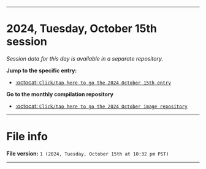 
***

# 2024, Tuesday, October 15th session

_Session data for this day is available in a separate repository._

**Jump to the specific entry:**

- [:octocat: `Click/tap here to go the 2024 October 15th entry`](https://github.com/seanpm2001/SeansLifeArchive_Images_ModernSmurfsVillage_Y2024_V10/tree/SeansLifeArchive_ModernSmurfsVillage_Y2024_V10_Main-dev/2024/10_October/15/)

**Go to the monthly compilation repository**

- [:octocat: `Click/tap here to go the 2024 October image repository`](https://github.com/seanpm2001/SeansLifeArchive_Images_ModernSmurfsVillage_Y2024_V10/)

***

# File info

**File version:** `1 (2024, Tuesday, October 15th at 10:32 pm PST)`

***
